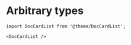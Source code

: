 # Arbitrary types

```mdx-code-block
import DocCardList from '@theme/DocCardList';

<DocCardList />
```
